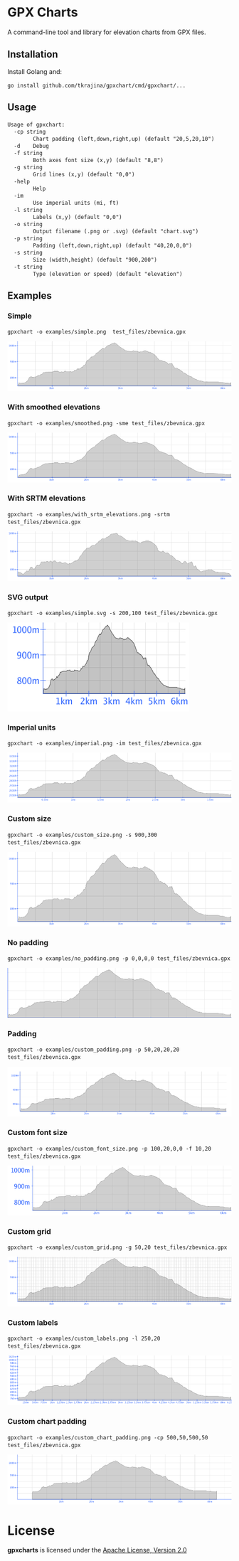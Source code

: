 # GPX Charts

A command-line tool and library for elevation charts from GPX files.

## Installation

Install Golang and:

    go install github.com/tkrajina/gpxchart/cmd/gpxchart/...

## Usage

```
Usage of gpxchart:
  -cp string
        Chart padding (left,down,right,up) (default "20,5,20,10")
  -d    Debug
  -f string
        Both axes font size (x,y) (default "8,8")
  -g string
        Grid lines (x,y) (default "0,0")
  -help
        Help
  -im
        Use imperial units (mi, ft)
  -l string
        Labels (x,y) (default "0,0")
  -o string
        Output filename (.png or .svg) (default "chart.svg")
  -p string
        Padding (left,down,right,up) (default "40,20,0,0")
  -s string
        Size (width,height) (default "900,200")
  -t string
        Type (elevation or speed) (default "elevation")
```

## Examples



### Simple

`gpxchart -o examples/simple.png  test_files/zbevnica.gpx`

![Simple](examples/simple.png)

### With smoothed elevations

`gpxchart -o examples/smoothed.png -sme test_files/zbevnica.gpx`

![With smoothed elevations](examples/smoothed.png)

### With SRTM elevations

`gpxchart -o examples/with_srtm_elevations.png -srtm test_files/zbevnica.gpx`

![With SRTM elevations](examples/with_srtm_elevations.png)

### SVG output

`gpxchart -o examples/simple.svg -s 200,100 test_files/zbevnica.gpx`

![SVG output](examples/simple.svg)

### Imperial units

`gpxchart -o examples/imperial.png -im test_files/zbevnica.gpx`

![Imperial units](examples/imperial.png)

### Custom size

`gpxchart -o examples/custom_size.png -s 900,300 test_files/zbevnica.gpx`

![Custom size](examples/custom_size.png)

### No padding

`gpxchart -o examples/no_padding.png -p 0,0,0,0 test_files/zbevnica.gpx`

![No padding](examples/no_padding.png)

### Padding

`gpxchart -o examples/custom_padding.png -p 50,20,20,20 test_files/zbevnica.gpx`

![Padding](examples/custom_padding.png)

### Custom font size

`gpxchart -o examples/custom_font_size.png -p 100,20,0,0 -f 10,20 test_files/zbevnica.gpx`

![Custom font size](examples/custom_font_size.png)

### Custom grid

`gpxchart -o examples/custom_grid.png -g 50,20 test_files/zbevnica.gpx`

![Custom grid](examples/custom_grid.png)

### Custom labels

`gpxchart -o examples/custom_labels.png -l 250,20 test_files/zbevnica.gpx`

![Custom labels](examples/custom_labels.png)

### Custom chart padding

`gpxchart -o examples/custom_chart_padding.png -cp 500,50,500,50 test_files/zbevnica.gpx`

![Custom chart padding](examples/custom_chart_padding.png)






# License

**gpxcharts** is licensed under the [Apache License, Version 2.0](http://www.apache.org/licenses/LICENSE-2.0)
